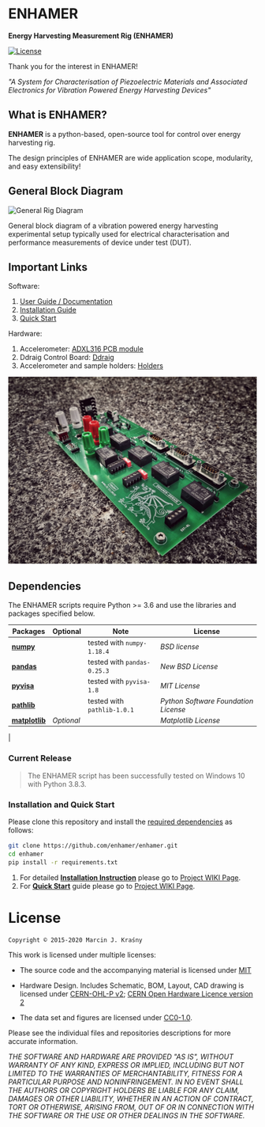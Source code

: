<!---
#**============================================================================
#**
#**                Energy Harvesting Measurement Rig (ENHAMER)
#**                  THIS REPOSITORY IS PART OF THE ENHAMER
#**
#** TITLE:           ENHAMER (Python Main Program)
#**
#** AUTHOR:          Marcin J. Kraśny
#**
#**					 Advanced Biological Imaging Laboratory
#**                  School of Physics
#**                  College of Science and Engineering
#**                  National University of Ireland, Galway
#**
#** SOURCE URL       https://github.com/enhamer/enhamer
#** COPYRIGHT        © 2015-2020 M.J.Kraśny
#** LICENSE          MIT
#** CREDITS          NEMESIS - Novel Energy Materials, Engineering Science 
#**                  and Integrated Systems
#**                  Department of Mechanical Engineering
#**					 University of Bath, UK
#**
#**============================================================================
#**============================================================================
-->

# ENHAMER
**Energy Harvesting Measurement Rig (ENHAMER)**

[![License](https://img.shields.io/pypi/l/ansicolortags.svg)](https://img.shields.io/pypi/l/ansicolortags.svg)

Thank you for the interest in ENHAMER!

*"A System for Characterisation of Piezoelectric Materials and Associated Electronics for Vibration Powered Energy Harvesting Devices"*




## What is ENHAMER?

**ENHAMER** is a python-based, open-source tool for control over energy harvesting rig.

The design principles of ENHAMER are wide application scope, modularity, and easy extensibility!


<!---

## Who should use ENHAMER?
-->


## General Block Diagram
![General Rig Diagram](https://github.com/enhamer/enhamer/wiki/General/_img/Fig_01-Krasny-ENHAMER.png)

General block diagram of a vibration powered energy harvesting experimental setup
typically used for electrical characterisation and performance measurements of device under test (DUT).


## Important Links
<!---
Links to WIKI
-->
Software:
1. [User Guide / Documentation](https://github.com/enhamer/enhamer/wiki)
1. [Installation Guide](https://github.com/enhamer/enhamer/wiki/Installation/Install)
1. [Quick Start](https://github.com/enhamer/enhamer/wiki/Installation/Quick_Start)

Hardware:
1. Accelerometer: 
[ADXL316 PCB module](https://github.com/enhamer/ADXL316-module)
1. Ddraig Control Board:
[Ddraig](https://github.com/enhamer/DDRAIG_Ctrl-Board)
1. Accelerometer and sample holders: 
[Holders](https://github.com/enhamer/AccelerometerSample-holder)

![Ddraig Board top](https://github.com/enhamer/DDRAIG_Ctrl-Board/blob/master/_img/Ddraig_assembled_01small.jpg?raw=true)


## Dependencies
The ENHAMER scripts require Python >= 3.6 and use the libraries and packages specified below.


| Packages                                                      | Optional   | Note                         | License              |
| --------------                                                | ---------- | -----------------------------| ----------           |
| [**numpy**](https://numpy.org)                                |            | tested with `numpy-1.18.4`   |*BSD license*
| [**pandas**](https://pandas.pydata.org/)                      |            | tested with `pandas-0.25.3`  |*New BSD License*|
| [**pyvisa**](https://pyvisa.readthedocs.io/)                  |            | tested with `pyvisa-1.8`     |*MIT License*         |
| [**pathlib**](https://docs.python.org/3/library/pathlib.html) |            | tested with `pathlib-1.0.1`  | *Python Software Foundation License*
| [**matplotlib**](https://matplotlib.org/)                     | *Optional* |                              |*Matplotlib License*  |
| 



### Current Release
> The ENHAMER script has been successfully tested on Windows 10 with Python 3.8.3.

### Installation and Quick Start

Please clone this repository and install the [required dependencies](requirements.txt) as follows:

```bash
git clone https://github.com/enhamer/enhamer.git
cd enhamer
pip install -r requirements.txt
```

1. For detailed [**Installation Instruction**](https://github.com/enhamer/enhamer/wiki/Installation/Install)
 please go to [Project WIKI Page](https://github.com/enhamer/enhamer/wiki).
1. For [**Quick Start**](https://github.com/enhamer/enhamer/wiki/Installation/Quick_Start) guide please go to [Project WIKI Page](https://github.com/enhamer/enhamer/wiki).


<!---
# Citing ENHAMER
If you find ENHAMER useful, and you use any part of ENHAMER in your work please cite our work as the following paper:

#TODO: when paper available.
[![DOI](url to doi-icon)](url to published paper)   
-->

# License
```
Copyright © 2015-2020 Marcin J. Kraśny
```

This work is licensed under multiple licenses:

- The source code and the accompanying material is licensed under [MIT](LICENSE/MIT.txt)

- Hardware Design. Includes Schematic, BOM, Layout, CAD drawing is licensed under [CERN-OHL-P v2](LICENSE/cern_ohl_p_v2.txt); 
[CERN Open Hardware Licence version 2](https://cern.ch/cern-ohl)

- The data set and figures are licensed under [CC0-1.0](LICENSE/CC0-1.0.txt).

Please see the individual files and repositories descriptions for more accurate information.

*THE SOFTWARE AND HARDWARE ARE PROVIDED "AS IS", WITHOUT WARRANTY OF ANY KIND, EXPRESS OR IMPLIED, INCLUDING BUT NOT LIMITED TO THE WARRANTIES OF MERCHANTABILITY, FITNESS FOR A PARTICULAR PURPOSE AND NONINFRINGEMENT. IN NO EVENT SHALL THE AUTHORS OR COPYRIGHT HOLDERS BE LIABLE FOR ANY CLAIM, DAMAGES OR OTHER LIABILITY, WHETHER IN AN ACTION OF CONTRACT, TORT OR OTHERWISE, ARISING FROM, OUT OF OR IN CONNECTION WITH THE SOFTWARE OR THE USE OR OTHER DEALINGS IN THE SOFTWARE.*
